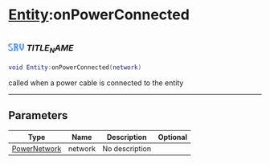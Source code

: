 # [Entity](../entity/README.md):onPowerConnected

### <img src="../../.gitbook/assets/server.png" width="32" height="32" /> $TITLE_NAME$

```lua
void Entity:onPowerConnected(network)
```

called when a power cable is connected to the entity<br>

-----------------
## Parameters

| Type   | Name | Description | Optional |
| ------ | ---- | ----------- | -------: |
| [PowerNetwork](../powernetwork/README.md) | network | No description |  |
